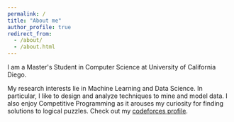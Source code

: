 ```yaml
---
permalink: /
title: "About me"
author_profile: true
redirect_from: 
  - /about/
  - /about.html
---
```


I am a Master's Student in Computer Science at University of California Diego. 

My research interests lie in Machine Learning and Data Science. In particular, I like to design and analyze techniques to mine and model data. I also enjoy Competitive Programming as it arouses my curiosity for finding solutions to logical puzzles. Check out my [codeforces profile](https://codeforces.com/profile/let-me-handle).
<!-- A data-driven personal website
======
Like many other Jekyll-based GitHub Pages templates, academicpages makes you separate the website's content from its form. The content & metadata of your website are in structured markdown files, while various other files constitute the theme, specifying how to transform that content & metadata into HTML pages. You keep these various markdown (.md), YAML (.yml), HTML, and CSS files in a public GitHub repository. Each time you commit and push an update to the repository, the [GitHub pages](https://pages.github.com/) service creates static HTML pages based on these files, which are hosted on GitHub's servers free of charge. -->

